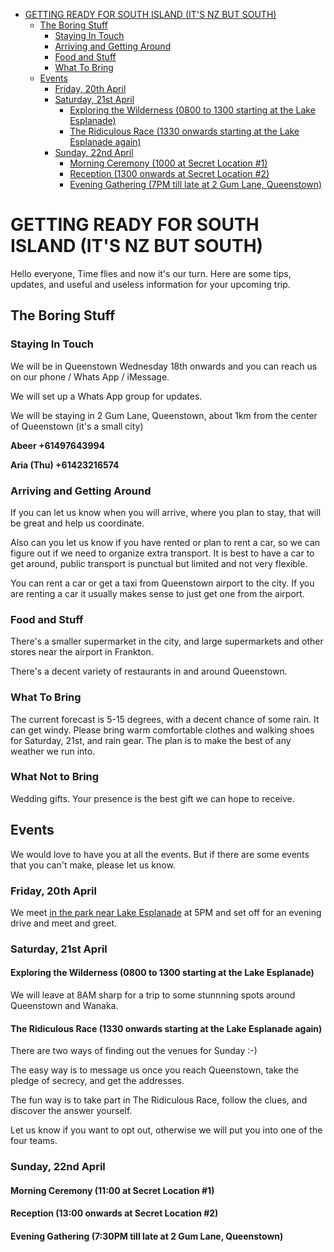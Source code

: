 <!-- TOC depthFrom:1 depthTo:6 withLinks:1 updateOnSave:1 orderedList:0 -->

- [GETTING READY FOR SOUTH ISLAND (IT'S NZ BUT SOUTH)](#getting-ready-for-south-island-its-nz-but-south)
	- [The Boring Stuff](#the-boring-stuff)
		- [Staying In Touch](#staying-in-touch)
		- [Arriving and Getting Around](#arriving-and-getting-around)
		- [Food and Stuff](#food-and-stuff)
		- [What To Bring](#what-to-bring)
	- [Events](#events)
		- [Friday, 20th April](#friday-20th-april)
		- [Saturday, 21st April](#saturday-21st-april)
			- [Exploring the Wilderness (0800 to 1300 starting at the Lake Esplanade)](#exploring-the-wilderness-0800-to-1300-starting-at-the-lake-esplanade)
			- [The Ridiculous Race (1330 onwards starting at the Lake Esplanade again)](#the-ridiculous-race-1330-onwards-starting-at-the-lake-esplanade-again)
		- [Sunday, 22nd April](#sunday-22nd-april)
			- [Morning Ceremony (1000 at Secret Location #1)](#morning-ceremony-1000-at-secret-location-1)
			- [Reception (1300 onwards at Secret Location #2)](#reception-1300-onwards-at-secret-location-2)
			- [Evening Gathering (7PM till late at 2 Gum Lane, Queenstown)](#evening-gathering-7pm-till-late-at-2-gum-lane-queenstown)

<!-- /TOC -->

# GETTING READY FOR SOUTH ISLAND (IT'S NZ BUT SOUTH)

Hello everyone,
Time flies and now it's our turn. Here are some tips, updates, and useful and useless information for your upcoming trip.

## The Boring Stuff

### Staying In Touch

We will be in Queenstown Wednesday 18th onwards and you can reach us on our phone / Whats App / iMessage.

We will set up a Whats App group for updates.

We will be staying in 2 Gum Lane, Queenstown, about 1km from the center of Queenstown (it's a small city)

**Abeer      +61497643994**

**Aria (Thu) +61423216574**

### Arriving and Getting Around

<div id="metservice-widget">
<script>
(function(d){
var i = d.createElement("iframe");
i.setAttribute("src", "https://services.metservice.com/weather-widget/widget?params=blue|large|portrait|days-3|modern&loc=queenstown&type=urban&domain=" + d.location.hostname);
i.style.width = "300px";
i.style.height = "239px";
i.style.border = "0";
i.setAttribute("allowtransparency", "true");
i.setAttribute("id", "widget-iframe");
d.getElementById("metservice-widget").appendChild(i);
})(document);
</script>
</div>


If you can let us know when you will arrive, where you plan to stay, that will be great and help us coordinate.

Also can you let us know if you have rented or plan to rent a car, so we can figure out if we need to organize extra transport. It is best to have a car to get around, public transport is punctual but limited and not very flexible.

You can rent a car or get a taxi from  Queenstown airport to the city. If you are renting a car it usually makes sense to just get one from the airport.

### Food and Stuff

There's a smaller supermarket in the city, and large supermarkets and other stores near the airport in Frankton.

There's a decent variety of restaurants in and around Queenstown.

### What To Bring

The current forecast is 5-15 degrees, with a decent chance of some rain. It can get windy. Please bring warm comfortable clothes and walking shoes for Saturday, 21st, and rain gear. The plan is to make the best of any weather we run into.

### What Not to Bring

Wedding gifts. Your presence is the best gift we can hope to receive. 

## Events

We would love to have you at all the events. But if there are some events that you can't make, please let us know. 

### Friday, 20th April

We meet [in the park near Lake Esplanade](https://goo.gl/maps/6ah1o3bjbbG2) at 5PM and set off for an evening drive and meet and greet.

### Saturday, 21st April

#### Exploring the Wilderness (0800 to 1300 starting at the Lake Esplanade)

We will leave at 8AM sharp for a trip to some stunnning spots around Queenstown and Wanaka.

#### The Ridiculous Race (1330 onwards starting at the Lake Esplanade again)

There are two ways of finding out the venues for Sunday :-)

The easy way is to message us once you reach Queenstown, take the pledge of secrecy, and get the addresses.

The fun way is to take part in The Ridiculous Race, follow the clues, and discover the answer yourself.

Let us know if you want to opt out, otherwise we will put you into one of the four teams.

### Sunday, 22nd April

#### Morning Ceremony (11:00 at Secret Location #1)


#### Reception (13:00 onwards at Secret Location #2)


#### Evening Gathering (7:30PM till late at 2 Gum Lane, Queenstown)
